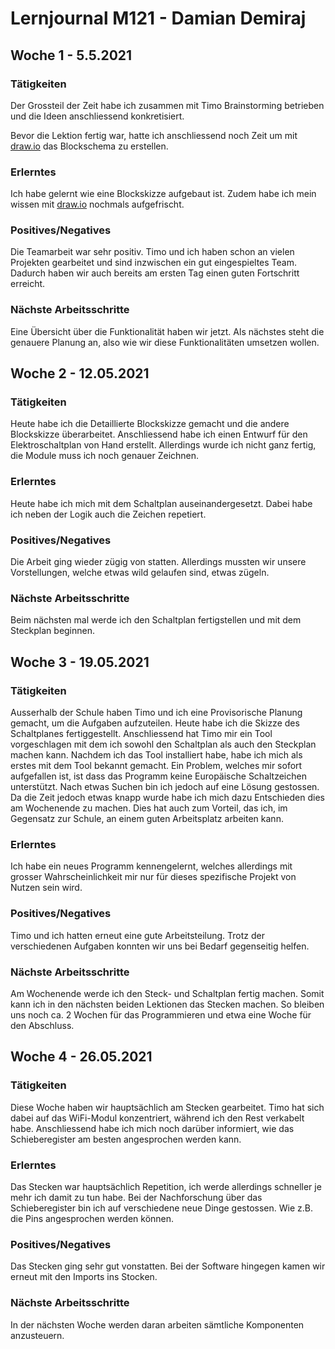 # Lernjournal M121 - Damian Demiraj

## Woche 1 - 5.5.2021

### Tätigkeiten

Der Grossteil der Zeit habe ich zusammen mit Timo Brainstorming betrieben und die Ideen anschliessend konkretisiert. 

Bevor die Lektion fertig war, hatte ich anschliessend noch Zeit um mit [draw.io](https://draw.io) das Blockschema zu erstellen.

### Erlerntes

Ich habe gelernt wie eine Blockskizze aufgebaut ist. Zudem habe ich mein wissen mit [draw.io](https://draw.io) nochmals aufgefrischt.

### Positives/Negatives

Die Teamarbeit war sehr positiv. Timo und ich haben schon an vielen Projekten gearbeitet und sind inzwischen ein gut eingespieltes Team. Dadurch haben wir auch bereits am ersten Tag einen guten Fortschritt erreicht.

### Nächste Arbeitsschritte

 Eine Übersicht über die Funktionalität haben wir jetzt. Als nächstes steht die genauere Planung an, also wie wir diese Funktionalitäten umsetzen wollen.

## Woche 2 - 12.05.2021

### Tätigkeiten

Heute habe ich die Detaillierte Blockskizze gemacht und die andere Blockskizze überarbeitet. Anschliessend habe ich einen Entwurf für den Elektroschaltplan von Hand erstellt. Allerdings wurde ich nicht ganz fertig, die Module muss ich noch genauer Zeichnen.

### Erlerntes

Heute habe ich mich mit dem Schaltplan auseinandergesetzt. Dabei habe ich neben der Logik auch die Zeichen repetiert.

### Positives/Negatives

Die Arbeit ging wieder zügig von statten. Allerdings mussten wir unsere Vorstellungen, welche etwas wild gelaufen sind, etwas zügeln.

### Nächste Arbeitsschritte

Beim nächsten mal werde ich den Schaltplan fertigstellen und mit dem Steckplan beginnen.

## Woche 3 - 19.05.2021

### Tätigkeiten

Ausserhalb der Schule haben Timo und ich eine Provisorische Planung gemacht, um die Aufgaben aufzuteilen. 
Heute habe ich die Skizze des Schaltplanes fertiggestellt. 
Anschliessend hat Timo mir ein Tool vorgeschlagen mit dem ich sowohl den Schaltplan als auch den Steckplan machen kann. Nachdem ich das Tool installiert habe, habe ich mich als erstes mit dem Tool bekannt gemacht. Ein Problem, welches mir sofort aufgefallen ist, ist dass das Programm keine Europäische Schaltzeichen unterstützt. Nach etwas Suchen bin ich jedoch auf eine Lösung gestossen. Da die Zeit jedoch etwas knapp wurde habe ich mich dazu Entschieden dies am Wochenende zu machen. Dies hat auch zum Vorteil, das ich, im Gegensatz zur Schule, an einem guten Arbeitsplatz arbeiten kann.

### Erlerntes

Ich habe ein neues Programm kennengelernt, welches allerdings mit grosser Wahrscheinlichkeit mir nur für dieses spezifische Projekt von Nutzen sein wird.

### Positives/Negatives

Timo und ich hatten erneut eine gute Arbeitsteilung. Trotz der verschiedenen Aufgaben konnten wir uns bei Bedarf gegenseitig helfen.

### Nächste Arbeitsschritte

Am Wochenende werde ich den Steck- und Schaltplan fertig machen. Somit kann ich in den nächsten beiden Lektionen das Stecken machen. So bleiben uns noch ca. 2 Wochen für das Programmieren und etwa eine Woche für den Abschluss.

## Woche 4 - 26.05.2021

### Tätigkeiten

Diese Woche haben wir hauptsächlich am Stecken gearbeitet. Timo hat sich dabei auf das WiFi-Modul konzentriert, während ich den Rest verkabelt habe. Anschliessend habe ich mich noch darüber informiert, wie das Schieberegister am besten angesprochen werden kann.

### Erlerntes

Das Stecken war hauptsächlich Repetition, ich werde allerdings schneller je mehr ich damit zu tun habe. Bei der Nachforschung über das Schieberegister bin ich auf verschiedene neue Dinge gestossen. Wie z.B. die Pins angesprochen werden können.

### Positives/Negatives

Das Stecken ging sehr gut vonstatten. Bei der Software hingegen kamen wir erneut mit den Imports ins Stocken.

### Nächste Arbeitsschritte

In der nächsten Woche werden daran arbeiten sämtliche Komponenten anzusteuern.
